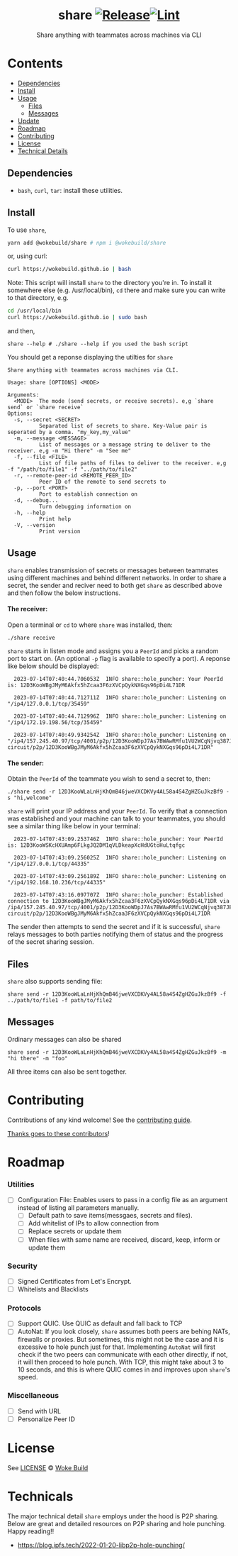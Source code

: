 <div align="center">

# share [![Release](https://github.com/wokebuild/share/actions/workflows/release.yml/badge.svg)](https://github.com/wokebuild/share/actions/workflows/release.yml)[![Lint](https://github.com/wokebuild/share/actions/workflows/lint.yml/badge.svg)](https://github.com/wokebuild/share/actions/workflows/lint.yml)

Share anything with teammates across machines via CLI
</div>

# Contents

- [Dependencies](#dependencies)
- [Install](#install)
- [Usage](#usage)
  - [Files](#files)
  - [Messages](#messages)
- [Update](#update)
- [Roadmap](#roadmap)
- [Contributing](#contributing)
- [License](#license)
- [Technical Details](#techincals)

## Dependencies

- `bash`, `curl`, `tar`: install these utilities.

## Install 
To use `share`,
```bash
yarn add @wokebuild/share # npm i @wokebuild/share
```
or, using curl:
```sh
curl https://wokebuild.github.io | bash
```
Note:  This script will install `share` to the directory you're in. To install it somewhere else (e.g. /usr/local/bin), `cd` there and make sure you can write to that directory, e.g. 
```sh
cd /usr/local/bin
curl https://wokebuild.github.io | sudo bash
```
and then,
```shell
share --help # ./share --help if you used the bash script
```
You should get a reponse displaying the utilties for `share`
```
Share anything with teammates across machines via CLI.

Usage: share [OPTIONS] <MODE>

Arguments:
  <MODE>  The mode (send secrets, or receive secrets). e,g `share send` or `share receive`
Options:
  -s, --secret <SECRET>
          Separated list of secrets to share. Key-Value pair is seperated by a comma. "my_key,my_value"
  -m, --message <MESSAGE>
          List of messages or a message string to deliver to the receiver. e,g -m "Hi there" -m "See me"
  -f, --file <FILE>
          List of file paths of files to deliver to the receiver. e,g -f "/path/to/file1" -f "../path/to/file2"
  -r, --remote-peer-id <REMOTE_PEER_ID>
          Peer ID of the remote to send secrets to
  -p, --port <PORT>
          Port to establish connection on
  -d, --debug...
          Turn debugging information on
  -h, --help
          Print help
  -V, --version
          Print version
```


## Usage
`share` enables transmission of secrets or messages between teammates using different machines and behind different networks. In order to share a secret, the sender and reciver need to both get `share` as described above and then follow the below instructions.

#### The receiver:
Open a terminal or `cd` to where `share` was installed, then:
```shell
./share receive
```
`share` starts in listen mode and assigns you a `PeerId` and picks a random port to start on. (An optional `-p` flag is available to specify a port). A reponse like below should be displayed:
```
  2023-07-14T07:40:44.706053Z  INFO share::hole_puncher: Your PeerId is: 12D3KooWBgJMyM6Akfx5hZcaa3F6zXVCpQykNXGqs96pDi4L71DR

  2023-07-14T07:40:44.712711Z  INFO share::hole_puncher: Listening on "/ip4/127.0.0.1/tcp/35459"

  2023-07-14T07:40:44.712996Z  INFO share::hole_puncher: Listening on "/ip4/172.19.198.56/tcp/35459"

  2023-07-14T07:40:49.934254Z  INFO share::hole_puncher: Listening on "/ip4/157.245.40.97/tcp/4001/p2p/12D3KooWDpJ7As7BWAwRMfu1VU2WCqNjvq387JEYKDBj4kx6nXTN/p2p-circuit/p2p/12D3KooWBgJMyM6Akfx5hZcaa3F6zXVCpQykNXGqs96pDi4L71DR"
```

#### The sender:
Obtain the `PeerId` of the teammate you wish to send a secret to, then:
```shell
./share send -r 12D3KooWLaLnHjKhQmB46jweVXCDKVy4AL58a4S4ZgHZGuJkzBf9 -s "hi,welcome"
```
`share` will print your IP address and your `PeerId`.
To verify that a connection was established and your machine can talk to your teammates, you should see a similar thing like below in your terminal:
```
  2023-07-14T07:43:09.253746Z  INFO share::hole_puncher: Your PeerId is: 12D3KooWSKcHXUAmp6FLkgJQ2DM1qVLDkeapXcHdUGtoHuLtqfgc

  2023-07-14T07:43:09.256025Z  INFO share::hole_puncher: Listening on "/ip4/127.0.0.1/tcp/44335"

  2023-07-14T07:43:09.256189Z  INFO share::hole_puncher: Listening on "/ip4/192.168.10.236/tcp/44335"

  2023-07-14T07:43:16.097707Z  INFO share::hole_puncher: Established connection to 12D3KooWBgJMyM6Akfx5hZcaa3F6zXVCpQykNXGqs96pDi4L71DR via /ip4/157.245.40.97/tcp/4001/p2p/12D3KooWDpJ7As7BWAwRMfu1VU2WCqNjvq387JEYKDBj4kx6nXTN/p2p-circuit/p2p/12D3KooWBgJMyM6Akfx5hZcaa3F6zXVCpQykNXGqs96pDi4L71DR  
```
The sender then attempts to send the secret and if it is successful, `share` relays  messages to both parties notifying them of status and the progress of the secret sharing session.

  ## Files
  `share` also supports sending file:
  ```shell
  share send -r 12D3KooWLaLnHjKhQmB46jweVXCDKVy4AL58a4S4ZgHZGuJkzBf9 -f ../path/to/file1 -f path/to/file2
  ```
  ## Messages
  Ordinary messages can also be shared
  ```shell
  share send -r 12D3KooWLaLnHjKhQmB46jweVXCDKVy4AL58a4S4ZgHZGuJkzBf9 -m "hi there" -m "foo"
  ```
  All three items can also be sent together.

# Contributing

Contributions of any kind welcome! See the [contributing guide](contributing.md).

[Thanks goes to these contributors](https://github.com/wokebuild/share/graphs/contributors)!

# Roadmap

### Utilities
- [ ] Configuration File: Enables users to pass in a config file as an argument instead of listing all parameters manually.
  - [ ] Default path to save items(messgaes, secrets and files).
  - [ ] Add whitelist of IPs to allow connection from
  - [ ] Replace secrets or update them
  - [ ] When files with same name are received, discard, keep, inform or update them

### Security
- [ ] Signed Certificates from Let's Encrypt.
- [ ] Whitelists and Blacklists

### Protocols
- [ ] Support QUIC. Use QUIC as default and fall back to TCP
- [ ] AutoNat: If you look closely, `share` assumes both peers are behing NATs, firewalls or proxies. But sometimes, this might not be the case and it is excessive to hole punch just for that. Implementing `AutoNat` will first check if the two peers can communicate with each other directly, if not, it will then proceed to hole punch. With TCP, this might take about 3 to 10 seconds, and this is where QUIC comes in and improves upon `share`'s speed.

### Miscellaneous
- [ ] Send with URL
- [ ] Personalize Peer ID

# License

See [LICENSE](LICENSE) © [Woke Build](https://github.com/wokebuild/)

# Technicals

The major technical detail `share` employs under the hood is P2P sharing. Below are great and detailed resources on P2P sharing and hole punching. Happy reading!!
  - https://blog.ipfs.tech/2022-01-20-libp2p-hole-punching/
